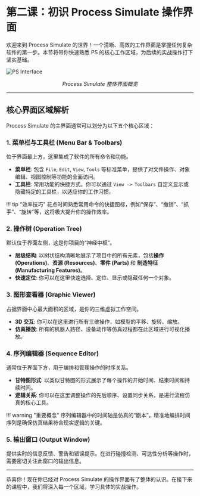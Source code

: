 # 第二课：初识 Process Simulate 操作界面

欢迎来到 Process Simulate 的世界！一个清晰、高效的工作界面是掌握任何复杂软件的第一步。本节将带你快速熟悉 PS 的核心工作区域，为后续的实战操作打下坚实基础。

![PS Interface](https://via.placeholder.com/800x450.png/3F51B5/FFFFFF?text=SimXHub.org+-+PS界面截图)
*<p align="center">Process Simulate 整体界面概览</p>*

---

## 核心界面区域解析

Process Simulate 的主界面通常可以划分为以下五个核心区域：

### 1. 菜单栏与工具栏 (Menu Bar & Toolbars)

位于界面最上方，这里集成了软件的所有命令和功能。

- **菜单栏**: 包含 `File`, `Edit`, `View`, `Tools` 等标准菜单，提供了对文件操作、对象编辑、视图控制等功能的全面访问。
- **工具栏**: 常用功能的快捷方式。你可以通过 `View -> Toolbars` 自定义显示或隐藏特定的工具栏，以适应你的工作习惯。

!!! tip "效率技巧"
    花点时间熟悉常用命令的快捷图标，例如“保存”、“撤销”、“抓手”、“旋转”等，这将极大提升你的操作效率。

### 2. 操作树 (Operation Tree)

默认位于界面左侧，这是你项目的“神经中枢”。

- **层级结构**: 以树状结构清晰地展示了项目中的所有元素，包括**操作 (Operations)**、**资源 (Resources)**、**零件 (Parts)** 和 **制造特征 (Manufacturing Features)**。
- **快速定位**: 你可以在这里快速选择、定位、显示或隐藏任何一个对象。

### 3. 图形查看器 (Graphic Viewer)

占据界面中心最大面积的区域，是你的三维虚拟工作空间。

- **3D 交互**: 你可以在这里进行所有三维操作，如模型的平移、旋转、缩放。
- **仿真播放**: 所有的机器人路径、设备动作等仿真过程都在此区域进行可视化播放。

### 4. 序列编辑器 (Sequence Editor)

通常位于界面下方，用于编排和管理操作的时序关系。

- **甘特图形式**: 以类似甘特图的形式展示了每个操作的开始时间、结束时间和持续时间。
- **逻辑关系**: 你可以在这里调整操作的先后顺序、设置同步关系，是进行流程仿真的核心工具。

!!! warning "重要概念"
    序列编辑器中的时间轴是仿真的“剧本”。精准地编排时间序列是确保仿真结果符合现实逻辑的关键。

### 5. 输出窗口 (Output Window)

提供实时的信息反馈、警告和错误提示。在进行碰撞检测、可达性分析等操作时，需要密切关注此窗口的输出信息。

---

恭喜你！现在你已经对 Process Simulate 的操作界面有了整体的认识。在接下来的课程中，我们将深入每一个区域，学习具体的实战操作。